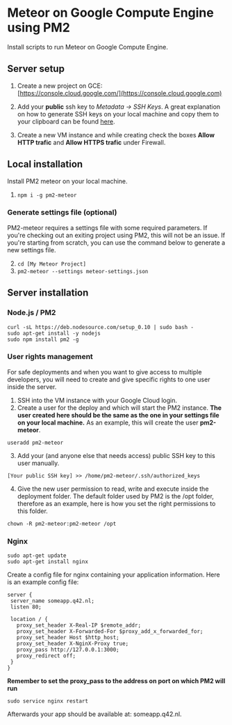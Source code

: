 # Meteor on Google Compute Engine using PM2
Install scripts to run Meteor on Google Compute Engine.

## Server setup
1. Create a new project on GCE:  
   [https://console.cloud.google.com/](https://console.cloud.google.com)

2. Add your __public__ ssh key to *Metadata -> SSH Keys*. A great explanation on how to generate SSH keys on your local machine and copy them to your clipboard can be found  [here](https://help.github.com/articles/generating-ssh-keys/).

3. Create a new VM instance and while creating check the boxes __Allow HTTP trafic__ and __Allow HTTPS trafic__ under Firewall.

## Local installation
Install PM2 meteor on your local machine.

1. ```npm i -g pm2-meteor ```

### Generate settings file (optional)
PM2-meteor requires a settings file with some required parameters. If you're checking out an exiting project using PM2, this will not be an issue. If you're starting from scratch, you can use the command below to generate a new settings file.

2. ```cd [My Meteor Project]```
3. ```pm2-meteor --settings meteor-settings.json```

## Server installation

### Node.js / PM2
```  
curl -sL https://deb.nodesource.com/setup_0.10 | sudo bash -
sudo apt-get install -y nodejs
sudo npm install pm2 -g
```
### User rights management

For safe deployments and when you want to give access to multiple developers, you will need to create and give specific rights to one user inside the server. 

1. SSH into the VM instance with your Google Cloud login.
2. Create a user for the deploy and which will start the PM2 instance. 
   __The user created here should be the same as the one in your settings file on your local machine.__
   As an example, this will create the user __pm2-meteor__.

```
useradd pm2-meteor
```
   
3. Add your (and anyone else that needs access) public SSH key to this user manually.

```
[Your public SSH key] >> /home/pm2-meteor/.ssh/authorized_keys
```
   
4. Give the new user permission to read, write and execute inside the deployment folder. The default folder used by PM2 is the /opt folder, therefore as an example, here is how you set the right permissions to this folder.

```
chown -R pm2-meteor:pm2-meteor /opt
```

### Nginx
```
sudo apt-get update
sudo apt-get install nginx
```

Create a config file for nginx containing your application information. Here is an example config file:
```
server {
 server_name someapp.q42.nl;
 listen 80;

 location / {
   proxy_set_header X-Real-IP $remote_addr;
   proxy_set_header X-Forwarded-For $proxy_add_x_forwarded_for;
   proxy_set_header Host $http_host;
   proxy_set_header X-NginX-Proxy true;
   proxy_pass http://127.0.0.1:3000;
   proxy_redirect off;
 }
}
```
__Remember to set the proxy_pass to the address on port on which PM2 will run__

```
sudo service nginx restart
```

Afterwards your app should be available at: someapp.q42.nl.
